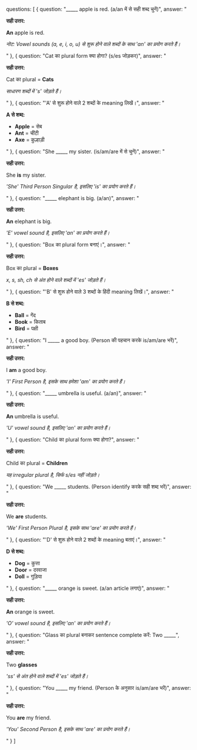 questions: [
    {
        question: "_____ apple is red. (a/an में से सही शब्द चुनें)",
        answer: "<p><strong>सही उत्तर:</strong></p><p class='highlight-answer'><strong>An</strong> apple is red.</p><p><em>नोट: Vowel sounds (a, e, i, o, u) से शुरू होने वाले शब्दों के साथ 'an' का प्रयोग करते हैं।</em></p>"
    },
    {
        question: "Cat का plural form क्या होगा? (s/es जोड़कर)",
        answer: "<p><strong>सही उत्तर:</strong></p><p class='highlight-answer'>Cat का plural = <strong>Cats</strong></p><p><em>साधारण शब्दों में 's' जोड़ते हैं।</em></p>"
    },
    {
        question: "'A' से शुरू होने वाले 2 शब्दों के meaning लिखें।",
        answer: "<p><strong>A से शब्द:</strong></p><ul><li><strong>Apple</strong> = सेब</li><li><strong>Ant</strong> = चींटी</li><li><strong>Axe</strong> = कुल्हाड़ी</li></ul>"
    },
    {
        question: "She _____ my sister. (is/am/are में से चुनें)",
        answer: "<p><strong>सही उत्तर:</strong></p><p class='highlight-answer'>She <strong>is</strong> my sister.</p><p><em>'She' Third Person Singular है, इसलिए 'is' का प्रयोग करते हैं।</em></p>"
    },
    {
        question: "_____ elephant is big. (a/an)",
        answer: "<p><strong>सही उत्तर:</strong></p><p class='highlight-answer'><strong>An</strong> elephant is big.</p><p><em>'E' vowel sound है, इसलिए 'an' का प्रयोग करते हैं।</em></p>"
    },
    {
        question: "Box का plural form बनाएं।",
        answer: "<p><strong>सही उत्तर:</strong></p><p class='highlight-answer'>Box का plural = <strong>Boxes</strong></p><p><em>x, s, sh, ch से अंत होने वाले शब्दों में 'es' जोड़ते हैं।</em></p>"
    },
    {
        question: "'B' से शुरू होने वाले 3 शब्दों के हिंदी meaning लिखें।",
        answer: "<p><strong>B से शब्द:</strong></p><ul><li><strong>Ball</strong> = गेंद</li><li><strong>Book</strong> = किताब</li><li><strong>Bird</strong> = पक्षी</li></ul>"
    },
    {
        question: "I _____ a good boy. (Person की पहचान करके is/am/are भरें)",
        answer: "<p><strong>सही उत्तर:</strong></p><p class='highlight-answer'>I <strong>am</strong> a good boy.</p><p><em>'I' First Person है, इसके साथ हमेशा 'am' का प्रयोग करते हैं।</em></p>"
    },
    {
        question: "_____ umbrella is useful. (a/an)",
        answer: "<p><strong>सही उत्तर:</strong></p><p class='highlight-answer'><strong>An</strong> umbrella is useful.</p><p><em>'U' vowel sound है, इसलिए 'an' का प्रयोग करते हैं।</em></p>"
    },
    {
        question: "Child का plural form क्या होगा?",
        answer: "<p><strong>सही उत्तर:</strong></p><p class='highlight-answer'>Child का plural = <strong>Children</strong></p><p><em>यह irregular plural है, सिर्फ s/es नहीं जोड़ते।</em></p>"
    },
    {
        question: "We _____ students. (Person identify करके सही शब्द भरें)",
        answer: "<p><strong>सही उत्तर:</strong></p><p class='highlight-answer'>We <strong>are</strong> students.</p><p><em>'We' First Person Plural है, इसके साथ 'are' का प्रयोग करते हैं।</em></p>"
    },
    {
        question: "'D' से शुरू होने वाले 2 शब्दों के meaning बताएं।",
        answer: "<p><strong>D से शब्द:</strong></p><ul><li><strong>Dog</strong> = कुत्ता</li><li><strong>Door</strong> = दरवाजा</li><li><strong>Doll</strong> = गुड़िया</li></ul>"
    },
    {
        question: "_____ orange is sweet. (a/an article लगाएं)",
        answer: "<p><strong>सही उत्तर:</strong></p><p class='highlight-answer'><strong>An</strong> orange is sweet.</p><p><em>'O' vowel sound है, इसलिए 'an' का प्रयोग करते हैं।</em></p>"
    },
    {
        question: "Glass का plural बनाकर sentence complete करें: Two _____",
        answer: "<p><strong>सही उत्तर:</strong></p><p class='highlight-answer'>Two <strong>glasses</strong></p><p><em>'ss' से अंत होने वाले शब्दों में 'es' जोड़ते हैं।</em></p>"
    },
    {
        question: "You _____ my friend. (Person के अनुसार is/am/are भरें)",
        answer: "<p><strong>सही उत्तर:</strong></p><p class='highlight-answer'>You <strong>are</strong> my friend.</p><p><em>'You' Second Person है, इसके साथ 'are' का प्रयोग करते हैं।</em></p>"
    }
]
